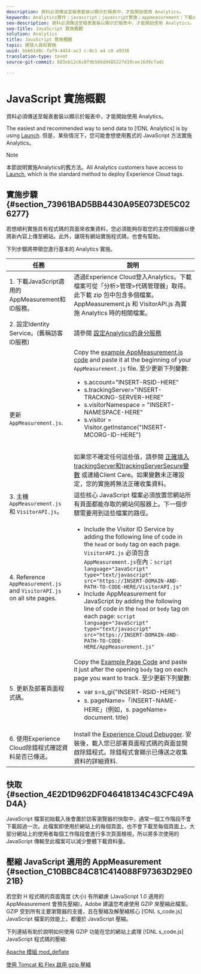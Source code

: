```yaml
---
description: 資料必須傳送至報表套裝以顯示於報表中，才能開始使用 Analytics。
keywords: Analytics實作；javascript；javascript實施；appmeasurement；下載appmeasurement；Identity Service；visitorapi. js；快取；appmeasurement compression
seo-description: 資料必須傳送至報表套裝以顯示於報表中，才能開始使用 Analytics。
seo-title: JavaScript 實施概觀
solution: Analytics
title: JavaScript 實施概觀
topic: 開發人員和實施
uuid: bb661d8c-faf9-4454-ac3 c-0c1 a4 c0 a9336
translation-type: tm+mt
source-git-commit: 883eb12c6c0f9b566dd485227d19cee16d9cfadc

---
```



# JavaScript 實施概觀

資料必須傳送至報表套裝以顯示於報表中，才能開始使用 Analytics。

The easiest and recommended way to send data to [!DNL Analytics] is by using [Launch](/help/implement/implement-with-launch/create-analytics-property.md). 但是，某些情況下，您可能會想使用舊式的 JavaScript 方法實施 Analytics。

>[!NOTE]
>
>本節說明實施Analytics的舊方法。All Analytics customers have access to [Launch](/help/implement/implement-with-launch/create-analytics-property.md), which is the standard method to deploy Experience Cloud tags.

## 實施步驟 {#section_73961BAD5BB4430A95E073DE5C026277}

若想順利實施具有程式碼的頁面來收集資料，您必須能夠存取您的主控伺服器以便將新內容上傳至網站。此外，讓現有網站實施程式碼，也會有幫助。

下列步驟將帶領您進行基本的 Analytics 實施。

| 任務 | 說明 |
|--- |--- |
| 1. 下載JavaScript適用的AppMeasurement和ID服務。 | 透過Experience Cloud登入Analytics。下載檔案可從「分析&gt;管理&gt;代碼管理器」取得。此下載 zip 包中包含多個檔案。AppMeasurement.js 和 VisitorAPI.js 為實施 Analytics 時的相關檔案。 |
| 2. 設定Identity Service。(舊稱訪客ID服務) | 請參閱 [設定Analytics的身分服務](https://docs.adobe.com/content/help/en/id-service/using/home.html) |
| 更新 `AppMeasurement.js`. | Copy the [example AppMeasurement.js code](https://docs.adobe.com/content/help/en/analytics/implementation/javascript-implementation/appmeasure-mjs-pagecode.html#section_4351543F2D6049218E18B48769D471E2) and paste it at the beginning of your `AppMeasurement.js` file. 至少更新下列變數:<ul><li>s.account="INSERT-RSID-HERE"</li><li>s.trackingServer="INSERT-TRACKING-SERVER-HERE"</li><li>s.visitorNamespace = "INSERT-NAMESPACE-HERE"</li><li>s.visitor = Visitor.getInstance("INSERT-MCORG-ID-HERE")</li></ul><br>如果您不確定任何這些值，請參閱 [正確填入trackingServer和trackingServerSecure變數](https://helpx.adobe.com/analytics/kb/determining-data-center.html) 或連絡Client Care。如果變數未正確設定，您的實施將無法正確收集資料。</br> |
| 3. 主機 `AppMeasurement.js` 和 `VisitorAPI.js`。 | 這些核心 JavaScript 檔案必須放置您網站所有頁面都能存取的網站伺服器上。下一個步驟需要用到這些檔案的路徑。 |
| 4. Reference `AppMeasurement.js` and `VisitorAPI.js`  on all site pages. | <ul><li>Include the Visitor ID Service by adding the following line of code in the `head` or `body` tag on each page. `VisitorAPI.js` 必須包含 `AppMeasurement.js`在內：`script language="JavaScript" type="text/javascript" src="https://INSERT-DOMAIN-AND-PATH-TO-CODE-HERE/VisitorAPI.js"`</li><li>Include AppMeasurement for JavaScript by adding the following line of code in the `head` or `body` tag on each page: `script language="JavaScript" type="text/javascript"  src="https://INSERT-DOMAIN-AND-PATH-TO-CODE-HERE/AppMeasurement.js"`</li></ul> |
| 5. 更新及部署頁面程式碼。 | Copy the [Example Page Code](https://docs.adobe.com/content/help/en/analytics/implementation/javascript-implementation/appmeasure-mjs-pagecode.html#section_042412C29CC249E298F19B2BC2F43CE7) and paste it just after the opening `body` tag on each page you want to track. 至少更新下列變數:<ul><li>var s=s_gi("INSERT-RSID-HERE")</li><li>s. pageName=「INSERT-NAME-HERE」(例如，s. pageName= document. title)</li></ul> |
| 6. 使用Experience Cloud除錯程式確認資料是否已傳送。 | Install the [Experience Cloud Debugger](https://docs.adobe.com/content/help/en/analytics/implementation/testing-and-validation/debugger.html#concept_B26FFE005EDD4E0FACB3117AE3E95AA2). 安裝後，載入您已部署頁面程式碼的頁面並開啟除錯程式。除錯程式會顯示已傳送之收集資料的詳細資料. |

## 快取 {#section_4E2D1D962DF046418134C43CFC49AD4A}

JavaScript 檔案初始載入後會置於訪客瀏覽器的快取中，通常一個工作階段不會下載超過一次。此檔案即使用於網站上的每個頁面，也不會下載至每個頁面上。大部分網站上的使用者每個工作階段會進行多次頁面檢視，所以將多次使用的 JavaScript 傳輸至此檔案可以減少整體下載資料量。

## 壓縮 JavaScript 適用的 AppMeasurement {#section_C10BBC84C81C414088F97363D29E021B}

若您對 H 程式碼的頁面寬度 (大小) 有所顧慮 (JavaScript 1.0 適用的 AppMeasurement 會預先壓縮)，Adobe 建議您考慮使用 GZIP 來壓縮此檔案。GZIP 受到所有主要瀏覽器的支援，且在壓縮及解壓縮核心 [!DNL s_code.js] JavaScript 檔案的效能上，都優於 JavaScript 壓縮。

下列連結有助於說明如何使用 GZIP 功能在您的網站上處理 [!DNL s_code.js] JavaScript 程式碼的壓縮: 

[Apache 模組 mod_deflate](https://httpd.apache.org/docs/2.0/mod/mod_deflate.html)

[使用 Tomcat 和 Flex 啟用 gzip 壓縮](https://www.cubicleman.com/2007/04/06/enabling-gzip-compression-with-tomcat-and-flex/)
